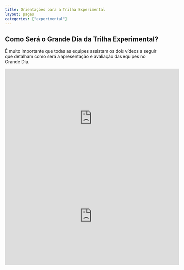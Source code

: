 ```yaml
---
title: Orientações para a Trilha Experimental
layout: pages
categories: ["experimental"]
---
```


## Como Será o Grande Dia da Trilha Experimental?

É muito importante que todas as equipes assistam os dois vídeos a seguir que detalham como será a apresentação e avaliação das equipes no Grande Dia.

<iframe width="560" height="315" src="https://www.youtube.com/embed/ULhG5HTvV88?si=gKarBUnXQr3XnMrd" title="YouTube video player" frameborder="0" allow="accelerometer; autoplay; clipboard-write; encrypted-media; gyroscope; picture-in-picture; web-share" allowfullscreen></iframe>

<iframe width="560" height="315" src="https://www.youtube.com/embed/pv-RH455WTg?si=2FajwnrBwLoweOZt" title="YouTube video player" frameborder="0" allow="accelerometer; autoplay; clipboard-write; encrypted-media; gyroscope; picture-in-picture; web-share" allowfullscreen></iframe>